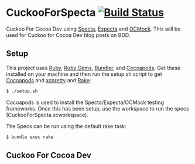 CuckooForSpecta [![Build Status](https://travis-ci.org/rbaumbach/CuckooForSpecta.svg)](https://travis-ci.org/rbaumbach/CuckooForSpecta)
===============

Cuckoo For Cocoa Dev using [Specta](https://github.com/specta/specta), [Expecta](https://github.com/specta/expecta) and [OCMock](https://github.com/erikdoe/ocmock).  This will be used for Cuckoo for Cocoa Dev blog posts on BDD.

## Setup

This project uses [Ruby](https://github.com/sstephenson/rbenv), [Ruby Gems](http://rubygems.org), [Bundler](http://bundler.io), and [Cocoapods](http://cocoapods.org).  Get these installed on your machine and then run the setup.sh script to get [Cocoapods](http://cocoapods.org) and [xcpretty](https://github.com/supermarin/xcpretty) and [Rake](http://rake.rubyforge.org):

```bash
$ ./setup.sh
```

Cocoapods is used to install the Specta/Expecta/OCMock testing frameworks.  Once this has been setup, use the workspace to run the specs (CuckooForSpecta.xcworkspace).

The Specs can be run using the default rake task:

```bash
$ bundle exec rake
```

## Cuckoo For Cocoa Dev
